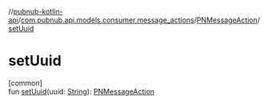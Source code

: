 //[pubnub-kotlin-api](../../../index.md)/[com.pubnub.api.models.consumer.message_actions](../index.md)/[PNMessageAction](index.md)/[setUuid](set-uuid.md)

# setUuid

[common]\
fun [setUuid](set-uuid.md)(uuid: [String](https://kotlinlang.org/api/latest/jvm/stdlib/kotlin/-string/index.html)): [PNMessageAction](index.md)
